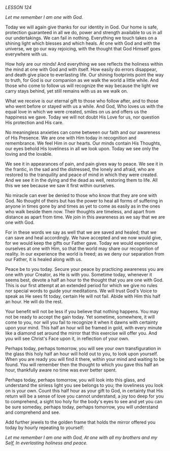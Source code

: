 *LESSON 124*

*Let me remember I am one with God.*

Today we will again give thanks for our identity in God. Our home is safe, protection guaranteed in all we do, power and strength available to us in all our undertakings. We can fail in nothing. Everything we touch takes on a shining light which blesses and which heals. At one with God and with the universe, we go our way rejoicing, with the thought that God Himself goes everywhere with us.

How holy are our minds! And everything we see reflects the holiness within the mind at one with God and with itself. How easily do errors disappear, and death give place to everlasting life. Our shining footprints point the way to truth, for God is our companion as we walk the world a little while. And those who come to follow us will recognize the way because the light we carry stays behind, yet still remains with us as we walk on.

What we receive is our eternal gift to those who follow after, and to those who went before or stayed with us a while. And God, Who loves us with the equal love in which we were created, smiles on us and offers us the happiness we gave. Today we will not doubt His Love for us, nor question His protection and His care.

No meaningless anxieties can come between our faith and our awareness of His Presence. We are one with Him today in recognition and remembrance. We feel Him in our hearts. Our minds contain His Thoughts, our eyes behold His loveliness in all we look upon. Today we see only the loving and the lovable.

We see it in appearances of pain, and pain gives way to peace. We see it in the frantic, in the sad and the distressed, the lonely and afraid, who are restored to the tranquility and peace of mind in which they were created. And we see it in the dying and the dead as well, restoring them to life. All this we see because we saw it first within ourselves.

No miracle can ever be denied to those who know that they are one with God. No thought of theirs but has the power to heal all forms of suffering in anyone in times gone by and times as yet to come as easily as in the ones who walk beside them now. Their thoughts are timeless, and apart from distance as apart from time. We join in this awareness as we say that we are one with God.

For in these words we say as well that we are saved and healed; that we can save and heal accordingly. We have accepted and we now would give, for we would keep the gifts our Father gave. Today we would experience ourselves at one with Him, so that the world may share our recognition of reality. In our experience the world is freed; as we deny our separation from our Father, it is healed along with us.

Peace be to you today. Secure your peace by practicing awareness you are one with your Creator, as He is with you. Sometime today, whenever it seems best, devote a half an hour to the thought that you are one with God. This is our first attempt at an extended period for which we give no rules nor special words to guide your meditations. We will trust God's Voice to speak as He sees fit today, certain He will not fail. Abide with Him this half an hour. He will do the rest.

Your benefit will not be less if you believe that nothing happens. You may not be ready to accept the gain today. Yet sometime, somewhere, it will come to you, nor will you fail to recognize it when it dawns with certainty upon your mind. This half an hour will be framed in gold, with every minute like a diamond set around the mirror that this exercise will offer you. And you will see Christ's Face upon it, in reflection of your own.

Perhaps today, perhaps tomorrow, you will see your own transfiguration in the glass this holy half an hour will hold out to you, to look upon yourself. When you are ready you will find it there, within your mind and waiting to be found. You will remember then the thought to which you gave this half an hour, thankfully aware no time was ever better spent.

Perhaps today, perhaps tomorrow, you will look into this glass, and understand the sinless light you see belongs to you; the loveliness you look on is your own. Count this half hour as your gift to God, in certainty that His return will be a sense of love you cannot understand, a joy too deep for you to comprehend, a sight too holy for the body's eyes to see and yet you can be sure someday, perhaps today, perhaps tomorrow, you will understand and comprehend and see.

Add further jewels to the golden frame that holds the mirror offered you today by hourly repeating to yourself:

_Let me remember I am one with God,_
_At one with all my brothers and my Self,_
_In everlasting holiness and peace._